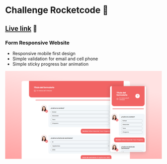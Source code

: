 # Challenge Rocketcode 🚀

## [Live link](https://challenge-rocketcode.vercel.app/) 🔗

### Form Responsive Website

- Responsive mobile first design
- Simple validation for email and cell phone
- Simple sticky progress bar animation

![preview img](/preview.png)